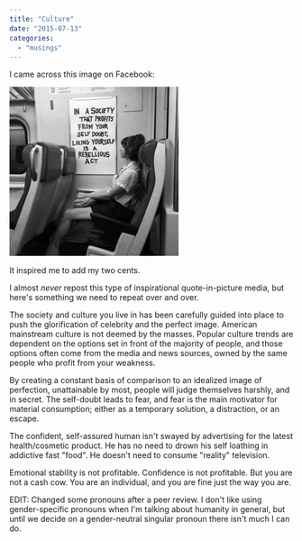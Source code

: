 ```yaml
---
title: "Culture"
date: "2015-07-13"
categories: 
  - "musings"
---
```


I came across this image on Facebook:

[![doubt](images/11704849_10152834024475518_3219495975239153995_n-300x300.jpg)](http://alexfornuto.com/wp-content/uploads/2015/07/11704849_10152834024475518_3219495975239153995_n.jpg)

It inspired me to add my two cents.

I almost _never_ repost this type of inspirational quote-in-picture media, but here's something we need to repeat over and over.

The society and culture you live in has been carefully guided into place to push the glorification of celebrity and the perfect image. American mainstream culture is not deemed by the masses. Popular culture trends are dependent on the options set in front of the majority of people, and those options often come from the media and news sources, owned by the same people who profit from your weakness.

By creating a constant basis of comparison to an idealized image of perfection, unattainable by most, people will judge themselves harshly, and in secret. The self-doubt leads to fear, and fear is the main motivator for material consumption; either as a temporary solution, a distraction, or an escape.

The confident, self-assured human isn't swayed by advertising for the latest health/cosmetic product. He has no need to drown his self loathing in addictive fast "food". He doesn't need to consume "reality" television.

Emotional stability is not profitable. Confidence is not profitable. But you are not a cash cow. You are an individual, and you are fine just the way you are.

EDIT: Changed some pronouns after a peer review. I don't like using gender-specific pronouns when I'm talking about humanity in general, but until we decide on a gender-neutral singular pronoun there isn't much I can do.
